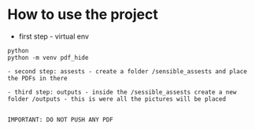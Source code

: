 # How to use the project

- first step - virtual env 
```
python
python -m venv pdf_hide

- second step: assests - create a folder /sensible_assests and place the PDFs in there

- third step: outputs - inside the /sessible_assests create a new folder /outputs - this is were all the pictures will be placed


IMPORTANT: DO NOT PUSH ANY PDF